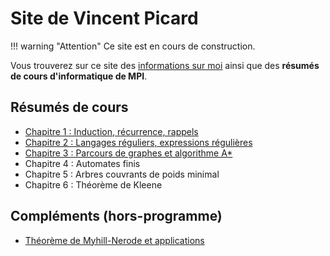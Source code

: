# Site de Vincent Picard

!!! warning "Attention"
    Ce site est en cours de construction.

Vous trouverez sur ce site des [informations sur moi](aboutme) ainsi que des **résumés de cours d'informatique de MPI**.

## Résumés de cours
- [Chapitre 1 : Induction, récurrence, rappels](general/induction)
- [Chapitre 2 : Langages réguliers, expressions régulières](langages/regexp)
- [Chapitre 3 : Parcours de graphes et algorithme A*](pdf/parcours_graphes.pdf)
- Chapitre 4 : Automates finis
- Chapitre 5 : Arbres couvrants de poids minimal
- Chapitre 6 : Théorème de Kleene

## Compléments (hors-programme)

- [Théorème de Myhill-Nerode et applications](pdf/myhill.pdf)
